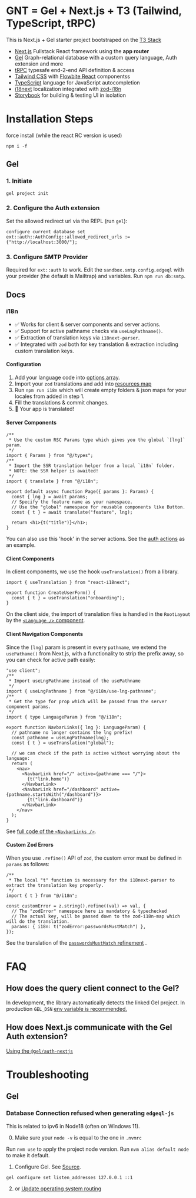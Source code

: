 # GNT = Gel + Next.js + T3 (Tailwind, TypeScript, tRPC)

This is Next.js + Gel starter project bootstraped on the [T3 Stack](https://create.t3.gg/)

- [Next.js](https://nextjs.org) Fullstack React framework using the **app router**
- [Gel](https://www.geldata.com/) Graph-relational database with a custom query language, Auth extension and more
- [tRPC](https://trpc.io) typesafe end-2-end API definition & access
- [Tailwind CSS](https://tailwindcss.com) with [Flowbite React](https://www.flowbite-react.com/) componentss
- [TypeScript](https://www.typescriptlang.org) language for JavaScript autocompletion
- [i18next](https://www.i18next.com) localization integrated with [zod-i18n](https://github.com/aiji42/zod-i18n/)
- [Storybook](https://storybook.js.org) for building & testing UI in isolation

# Installation Steps

force install (while the react RC version is used)

```
npm i -f
```

## Gel

### 1. Initiate

`gel project init`

### 2. Configure the Auth extension

Set the allowed redirect url via the REPL (run `gel`):

```edgeql
configure current database set ext::auth::AuthConfig::allowed_redirect_urls := {"http://localhost:3000/"};
```

### 3. Configure SMTP Provider

Required for `ext::auth` to work.
Edit the `sandbox.smtp.config.edgeql` with your provider (the default is Mailtrap) and variables.
Run `npm run db:smtp`.

## Docs

### i18n

- ✅ Works for client & server components and server actions.
- ✅ Support for active pathname checks via `useLngPathname()`.
- ✅ Extraction of translation keys via `i18next-parser`.
- ✅ Integrated with `zod` both for key translation & extraction including custom translation keys.

#### Configuration

1. Add your language code into [options array](./src/i18n/options.ts#L5).
2. Import your `zod` translations and add into [resources map](./src/i18n/options.ts#L12)
3. Run `npm run i18n` which will create empty folders & json maps for your locales from added in step 1.
4. Fill the translations & commit changes.
5. 🎉 Your app is translated!

#### Server Components

```tsx
/**
 * Use the custom RSC Params type which gives you the global `[lng]` param.
 */
import { Params } from "@/types";
/**
 * Import the SSR translation helper from a local `i18n` folder.
 * NOTE: the SSR helper is awaited!
 */
import { translate } from "@/i18n";

export default async function Page({ params }: Params) {
  const { lng } = await params;
  // Specify the feature name as your namespace.
  // Use the "global" namespace for reusable components like Button.
  const { t } = await translate("feature", lng);

  return <h1>{t("title")}</h1>;
}
```

You can also use this 'hook' in the server actions. See the [auth actions](./src/app/actions/auth.ts#L27) as an example.

#### Client Components

In client components, we use the hook `useTranslation()` from a library.

```tsx
import { useTranslation } from "react-i18next";

export function CreateUserForm() {
  const { t } = useTranslation("onboarding");
}
```

On the client side, the import of translation files is handled in the `RootLayout` by the [`<Language />` component](./src/i18n/client.tsx#L33).

#### Client Navigation Components

Since the `[lng]` param is present in every `pathname`, we extend the `usePathame()` from Next.js,
with a functionality to strip the prefix away, so you can check for active path easily:

```tsx
"use client";
/**
 * Import useLngPathname instead of the usePathname
 */
import { useLngPathname } from "@/i18n/use-lng-pathname";
/**
 * Get the type for prop which will be passed from the server component params.
 */
import { type LanguageParam } from "@/i18n";

export function NavbarLinks({ lng }: LanguageParam) {
  // pathname no longer contains the lng prefix!
  const pathname = useLngPathname(lng);
  const { t } = useTranslation("global");

  // we can check if the path is active without worrying about the language:
  return (
    <nav>
      <NavbarLink href="/" active={pathname === "/"}>
        {t("link.home")}
      </NavbarLink>
      <NavbarLink href="/dashboard" active={pathname.startsWith("/dashboard")}>
        {t("link.dashboard")}
      </NavbarLink>
    </nav>
  );
}
```

See [full code of the `<NavbarLinks />`](<./src/app/[lng]/(user)/_components/navbar-links.tsx>).

#### Custom Zod Errors

When you use `.refine()` API of `zod`, the custom error must be defined in `params` as follows:

```tsx
/**
 * The local "t" function is necessary for the i18next-parser to extract the translation key properly.
 */
import { t } from "@/i18n";

const customError = z.string().refine((val) => val, {
  // The "zodError" namespace here is mandatory & typechecked
  // The actual key, will be passed down to the zod-i18n-map which will do the translation.
  params: { i18n: t("zodError:passwordsMustMatch") },
});
```

See the translation of the [`passwordsMustMatch` refinement](./src/app/actions/auth.ts#L85) .

# FAQ

## How does the query client connect to the Gel?

In development, the library automatically detects the linked Gel project. In production `GEL_DSN` [env variable is recommended.](https://www.edgedb.com/docs/intro/clients#connection)

## How does Next.js communicate with the Gel Auth extension?

[Using the `@gel/auth-nextjs`](https://github.com/edgedb/edgedb-js/tree/master/packages/auth-nextjs)

# Troubleshooting

## Gel

### Database Connection refused when generating `edgeql-js`

This is related to ipv6 in Node18 (often on Windows 11).

0. Make sure your `node -v` is equal to the one in `.nvmrc`

Run `nvm use` to apply the project node version.
Run `nvm alias default node` to make it default.

1.  Configure Gel. See [Source](https://github.com/edgedb/edgedb-js/issues/376#issuecomment-1173840632).

```
gel configure set listen_addresses 127.0.0.1 ::1
```

2. or [Update operating system routing](https://github.com/nodejs/node/issues/40537#issuecomment-1706257550)
